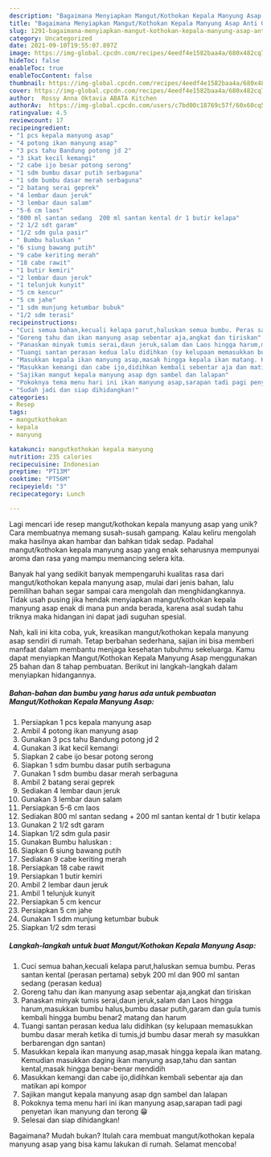 ```yaml
---
description: "Bagaimana Menyiapkan Mangut/Kothokan Kepala Manyung Asap Anti Gagal"
title: "Bagaimana Menyiapkan Mangut/Kothokan Kepala Manyung Asap Anti Gagal"
slug: 1291-bagaimana-menyiapkan-mangut-kothokan-kepala-manyung-asap-anti-gagal
category: Uncategorized
date: 2021-09-10T19:55:07.897Z
image: https://img-global.cpcdn.com/recipes/4eedf4e1582baa4a/680x482cq70/mangutkothokan-kepala-manyung-asap-foto-resep-utama.jpg
hideToc: false
enableToc: true
enableTocContent: false
thumbnail: https://img-global.cpcdn.com/recipes/4eedf4e1582baa4a/680x482cq70/mangutkothokan-kepala-manyung-asap-foto-resep-utama.jpg
cover: https://img-global.cpcdn.com/recipes/4eedf4e1582baa4a/680x482cq70/mangutkothokan-kepala-manyung-asap-foto-resep-utama.jpg
author:  Rossy Anna Oktavia ABATA Kitchen
authorAv:  https://img-global.cpcdn.com/users/c7bd00c18769c57f/60x60cq50/avatar.jpg
ratingvalue: 4.5
reviewcount: 17
recipeingredient:
- "1 pcs kepala manyung asap"
- "4 potong ikan manyung asap"
- "3 pcs tahu Bandung potong jd 2"
- "3 ikat kecil kemangi"
- "2 cabe ijo besar potong serong"
- "1 sdm bumbu dasar putih serbaguna"
- "1 sdm bumbu dasar merah serbaguna"
- "2 batang serai geprek"
- "4 lembar daun jeruk"
- "3 lembar daun salam"
- "5-6 cm laos"
- "800 ml santan sedang  200 ml santan kental dr 1 butir kelapa"
- "2 1/2 sdt garam"
- "1/2 sdm gula pasir"
- " Bumbu haluskan "
- "6 siung bawang putih"
- "9 cabe keriting merah"
- "18 cabe rawit"
- "1 butir kemiri"
- "2 lembar daun jeruk"
- "1 telunjuk kunyit"
- "5 cm kencur"
- "5 cm jahe"
- "1 sdm munjung ketumbar bubuk"
- "1/2 sdm terasi"
recipeinstructions:
- "Cuci semua bahan,kecuali kelapa parut,haluskan semua bumbu. Peras santan kental (perasan pertama) sebyk 200 ml dan 900 ml santan sedang (perasan kedua)"
- "Goreng tahu dan ikan manyung asap sebentar aja,angkat dan tiriskan"
- "Panaskan minyak tumis serai,daun jeruk,salam dan Laos hingga harum,masukkan bumbu halus,bumbu dasar putih,garam dan gula tumis kembali hingga bumbu benar2 matang dan harum"
- "Tuangi santan perasan kedua lalu didihkan (sy kelupaan memasukkan bumbu dasar merah ketika di tumis,jd bumbu dasar merah sy masukkan berbarengan dgn santan)"
- "Masukkan kepala ikan manyung asap,masak hingga kepala ikan matang. Kemudian masukkan daging ikan manyung asap,tahu dan santan kental,masak hingga benar-benar mendidih"
- "Masukkan kemangi dan cabe ijo,didihkan kembali sebentar aja dan matikan api kompor"
- "Sajikan mangut kepala manyung asap dgn sambel dan lalapan"
- "Pokoknya tema menu hari ini ikan manyung asap,sarapan tadi pagi penyetan ikan manyung dan terong 😁"
- "Sudah jadi dan siap dihidangkan!"
categories:
- Resep
tags:
- mangutkothokan
- kepala
- manyung

katakunci: mangutkothokan kepala manyung 
nutrition: 235 calories
recipecuisine: Indonesian
preptime: "PT13M"
cooktime: "PT56M"
recipeyield: "3"
recipecategory: Lunch

---
```



Lagi mencari ide resep mangut/kothokan kepala manyung asap yang unik? Cara membuatnya memang susah-susah gampang. Kalau keliru mengolah maka hasilnya akan hambar dan bahkan tidak sedap. Padahal mangut/kothokan kepala manyung asap yang enak seharusnya mempunyai aroma dan rasa yang mampu memancing selera kita.




Banyak hal yang sedikit banyak mempengaruhi kualitas rasa dari mangut/kothokan kepala manyung asap, mulai dari jenis bahan, lalu pemilihan bahan segar sampai cara mengolah dan menghidangkannya. Tidak usah pusing jika hendak menyiapkan mangut/kothokan kepala manyung asap enak di mana pun anda berada, karena asal sudah tahu triknya maka hidangan ini dapat jadi suguhan spesial.


Nah, kali ini kita coba, yuk, kreasikan mangut/kothokan kepala manyung asap sendiri di rumah. Tetap berbahan sederhana, sajian ini bisa memberi manfaat dalam membantu menjaga kesehatan tubuhmu sekeluarga. Kamu dapat menyiapkan Mangut/Kothokan Kepala Manyung Asap menggunakan 25 bahan dan 8 tahap pembuatan. Berikut ini langkah-langkah dalam menyiapkan hidangannya.

<!--inarticleads1-->

##### Bahan-bahan dan bumbu yang harus ada untuk pembuatan Mangut/Kothokan Kepala Manyung Asap:

1. Persiapkan 1 pcs kepala manyung asap
1. Ambil 4 potong ikan manyung asap
1. Gunakan 3 pcs tahu Bandung potong jd 2
1. Gunakan 3 ikat kecil kemangi
1. Siapkan 2 cabe ijo besar potong serong
1. Siapkan 1 sdm bumbu dasar putih serbaguna
1. Gunakan 1 sdm bumbu dasar merah serbaguna
1. Ambil 2 batang serai geprek
1. Sediakan 4 lembar daun jeruk
1. Gunakan 3 lembar daun salam
1. Persiapkan 5-6 cm laos
1. Sediakan 800 ml santan sedang + 200 ml santan kental dr 1 butir kelapa
1. Gunakan 2 1/2 sdt garam
1. Siapkan 1/2 sdm gula pasir
1. Gunakan  Bumbu haluskan :
1. Siapkan 6 siung bawang putih
1. Sediakan 9 cabe keriting merah
1. Persiapkan 18 cabe rawit
1. Persiapkan 1 butir kemiri
1. Ambil 2 lembar daun jeruk
1. Ambil 1 telunjuk kunyit
1. Persiapkan 5 cm kencur
1. Persiapkan 5 cm jahe
1. Gunakan 1 sdm munjung ketumbar bubuk
1. Siapkan 1/2 sdm terasi




<!--inarticleads2-->

##### Langkah-langkah untuk buat Mangut/Kothokan Kepala Manyung Asap:

1. Cuci semua bahan,kecuali kelapa parut,haluskan semua bumbu. Peras santan kental (perasan pertama) sebyk 200 ml dan 900 ml santan sedang (perasan kedua)
1. Goreng tahu dan ikan manyung asap sebentar aja,angkat dan tiriskan
1. Panaskan minyak tumis serai,daun jeruk,salam dan Laos hingga harum,masukkan bumbu halus,bumbu dasar putih,garam dan gula tumis kembali hingga bumbu benar2 matang dan harum
1. Tuangi santan perasan kedua lalu didihkan (sy kelupaan memasukkan bumbu dasar merah ketika di tumis,jd bumbu dasar merah sy masukkan berbarengan dgn santan)
1. Masukkan kepala ikan manyung asap,masak hingga kepala ikan matang. Kemudian masukkan daging ikan manyung asap,tahu dan santan kental,masak hingga benar-benar mendidih
1. Masukkan kemangi dan cabe ijo,didihkan kembali sebentar aja dan matikan api kompor
1. Sajikan mangut kepala manyung asap dgn sambel dan lalapan
1. Pokoknya tema menu hari ini ikan manyung asap,sarapan tadi pagi penyetan ikan manyung dan terong 😁
1. Selesai dan siap dihidangkan!



Bagaimana? Mudah bukan? Itulah cara membuat mangut/kothokan kepala manyung asap yang bisa kamu lakukan di rumah. Selamat mencoba!
